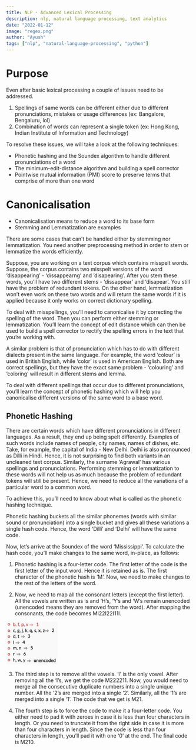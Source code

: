 ```yaml
---
title: NLP - Advanced Lexical Processing 
description: nlp, natural language processing, text analytics
date: "2022-01-12"
image: "regex.png"
author: "Ayush"
tags: ["nlp", "natural-language-processing", "python"]
---
```


# Purpose
Even after basic lexical processing a couple of issues need to be addressed.
1. Spellings of same words can be different either due to different pronunciations, mistakes or usage differences (ex: Bangalore, Bengaluru, lol)
2. Combination of words can represent a single token (ex: Hong Kong, Indian Institute of Information and Technology)

To resolve these issues, we will take a look at the following techniques:
- Phonetic hashing and the Soundex algorithm to handle different pronunciations of a word
- The minimum-edit-distance algorithm and building a spell corrector 
- Pointwise mutual information (PMI) score to preserve terms that comprise of more than one word

# Canonicalisation
- Canonicalisation means to reduce a word to its base form
- Stemming and Lemmatization are examples

There are some cases that can’t be handled either by stemming nor lemmatization. You need another preprocessing method in order to stem or lemmatize the words efficiently.

Suppose, you are working on a text corpus which contains misspelt words. Suppose, the corpus contains two misspelt versions of the word ‘disappearing’ - ‘dissappearng’  and ’disapearing’. After you stem these words, you’ll have two different stems - ‘dissappear’ and ‘disapear’. You still have the problem of redundant tokens. On the other hand, lemmatization won’t even work on these two words and will return the same words if it is applied because it only works on correct dictionary spelling.

To deal with misspellings, you’ll need to canonicalise it by correcting the spelling of the word. Then you can perform either stemming or lemmatization. You’ll learn the concept of edit distance which can then be used to build a spell corrector to rectify the spelling errors in the text that you’re working with.

A similar problem is that of pronunciation which has to do with different dialects present in the same language. For example, the word ‘colour’ is used in British English, while ‘color’ is used in American English. Both are correct spellings, but they have the exact same problem -  ‘colouring’ and ‘coloring’ will result in different stems and lemma.

To deal with different spellings that occur due to different pronunciations, you’ll learn the concept of phonetic hashing which will help you canonicalise different versions of the same word to a base word.

## Phonetic Hashing
There are certain words which have different pronunciations in different languages. As a result, they end up being spelt differently. Examples of such words include names of people, city names, names of dishes, etc. Take, for example, the capital of India - New Delhi. Delhi is also pronounced as Dilli in Hindi. Hence, it is not surprising to find both variants in an uncleaned text corpus. Similarly, the surname ‘Agrawal’ has various spellings and pronunciations. Performing stemming or lemmatization to these words will not help us as much because the problem of redundant tokens will still be present. Hence, we need to reduce all the variations of a particular word to a common word.

To achieve this, you’ll need to know about what is called as the phonetic hashing technique.

Phonetic hashing buckets all the similar phonemes (words with similar sound or pronunciation) into a single bucket and gives all these variations a single hash code. Hence, the word ‘Dilli’ and ‘Delhi’ will have the same code.

Now, let’s arrive at the Soundex of the word ‘Mississippi’. To calculate the hash code, you’ll make changes to the same word, in-place, as follows:

1. Phonetic hashing is a four-letter code. The first letter of the code is the first letter of the input word. Hence it is retained as is. The first character of the phonetic hash is ‘M’. Now, we need to make changes to the rest of the letters of the word.

2. Now, we need to map all the consonant letters (except the first letter). All the vowels are written as is and ‘H’s, ‘Y’s and ‘W’s remain unencoded (unencoded means they are removed from the word). After mapping the consonants, the code becomes MI22I22I11I.

![soundex](soundex.png)

3. The third step is to remove all the vowels. ‘I’ is the only vowel. After removing all the ‘I’s, we get the code M222211. Now, you would need to merge all the consecutive duplicate numbers into a single unique number. All the ‘2’s are merged into a single ‘2’. Similarly, all the ‘1’s are merged into a single ‘1’. The code that we get is M21.

4. The fourth step is to force the code to make it a four-letter code. You either need to pad it with zeroes in case it is less than four characters in length. Or you need to truncate it from the right side in case it is more than four characters in length. Since the code is less than four characters in length, you’ll pad it with one ‘0’ at the end. The final code is M210.
